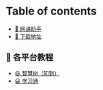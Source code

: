 # Table of contents

* [🐷 网课助手](README.md)
* [🦁 下载地址](下载地址.md)

## 🧭 各平台教程

* [😆 智慧树（知到）](各平台教程/智慧树.md)
* [😀 学习通](各平台教程/学习通.md)
